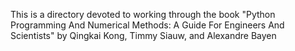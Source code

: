 This is a directory devoted to working through the book "Python Programming And Numerical Methods: A Guide For Engineers And Scientists" by Qingkai Kong, Timmy Siauw, and Alexandre Bayen